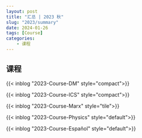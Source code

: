 ```yaml
---
layout: post
title: "汇总 | 2023 秋"
slug: "2023/summary"
date: 2024-01-26
tags: [Course]
categories:
    - 课程
---
```


## 课程

{{< inblog "2023-Course-DM" style="compact">}}

{{< inblog "2023-Course-ICS" style="compact">}}

{{< inblog "2023-Course-Marx" style="tile">}}

{{< inblog "2023-Course-Physics" style="default">}}

{{< inblog "2023-Course-Español" style="default">}}